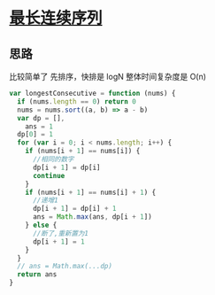 # [最长连续序列](https://leetcode-cn.com/explore/featured/card/bytedance/243/array-and-sorting/1019/)

## 思路

比较简单了
先排序，快排是 logN
整体时间复杂度是 O(n)

```js
var longestConsecutive = function (nums) {
  if (nums.length == 0) return 0
  nums = nums.sort((a, b) => a - b)
  var dp = [],
    ans = 1
  dp[0] = 1
  for (var i = 0; i < nums.length; i++) {
    if (nums[i + 1] == nums[i]) {
      //相同的数字
      dp[i + 1] = dp[i]
      continue
    }
    if (nums[i + 1] == nums[i] + 1) {
      //递增1
      dp[i + 1] = dp[i] + 1
      ans = Math.max(ans, dp[i + 1])
    } else {
      //断了,重新置为1
      dp[i + 1] = 1
    }
  }
  // ans = Math.max(...dp)
  return ans
}
```
